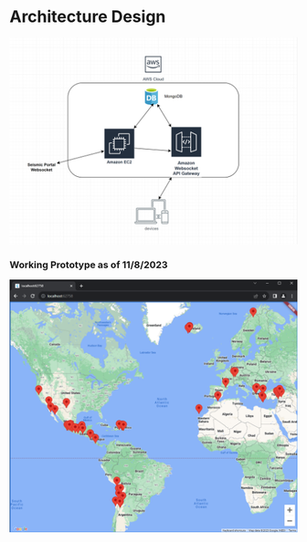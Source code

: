 # Architecture Design

![](images/design_v2.png)

### Working Prototype as of 11/8/2023
![](images/prototype_sample_11_8_2023.png)

